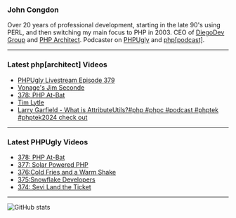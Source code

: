 ### John Congdon

Over 20 years of professional development, starting in the late 90's using PERL, and then switching my main focus to PHP in 2003.
CEO of [DiegoDev Group][ws_diegodev] and [PHP Architect][ws_phparch].
Podcaster on [PHPUgly][ws_phpugly] and [php[podcast]][ws_phparch].

---

### Latest php[architect] Videos
<!-- PHPARCHITECT:START -->
- [PHPUgly Livestream Episode 379](https://www.youtube.com/watch?v=kPUDgMOy084)
- [Vonage&#39;s Jim Seconde](https://www.youtube.com/watch?v=7xYOo-QQy3A)
- [378: PHP At-Bat](https://www.youtube.com/watch?v=mAVt-7JYdUg)
- [Tim Lytle](https://www.youtube.com/watch?v=lmXVJL15n0Q)
- [Larry Garfield - What is AttributeUtils?#php #phpc #podcast #phptek #phptek2024 check out](https://www.youtube.com/watch?v=Ut6wnwPddYo)
<!-- PHPARCHITECT:END -->

---

### Latest PHPUgly Videos
<!-- PHPUGLY:START -->
- [378: PHP At-Bat](https://www.youtube.com/watch?v=BYI3eD5VhtE)
- [377: Solar Powered PHP](https://www.youtube.com/watch?v=ajtW3hwygRM)
- [376:Cold Fries and a Warm Shake](https://www.youtube.com/watch?v=jZqV2BmfcIE)
- [375:Snowflake Developers](https://www.youtube.com/watch?v=T6eeP8TzKAs)
- [374: Sevi Land the Ticket](https://www.youtube.com/watch?v=BFHIqynbhCs)
<!-- PHPUGLY:END -->

---

![GitHub stats](https://github-readme-stats.vercel.app/api?username=johncongdon&show_icons=true&hide_border=true&hide=stars&count_private=true)  


[ws_diegodev]: https://www.diegodev.com
[ws_phparch]: https://www.phparch.com
[ws_phpugly]: https://www.phpugly.com
